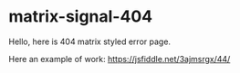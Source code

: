 # matrix-signal-404

Hello, here is 404 matrix styled error page.


Here an example of work: https://jsfiddle.net/3ajmsrgx/44/
